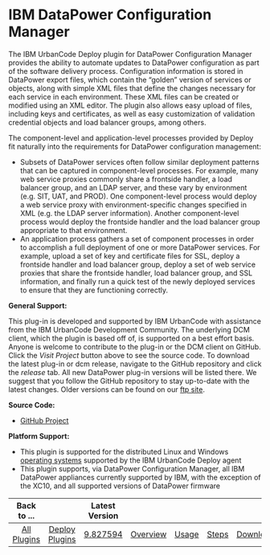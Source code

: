 
IBM DataPower Configuration Manager
===================================

The IBM UrbanCode Deploy plugin for DataPower Configuration Manager provides the ability to automate updates to DataPower configuration as part of the software delivery process. Configuration information is stored in DataPower export files, which contain the “golden” version of services or objects, along with simple XML files that define the changes necessary for each service in each environment. These XML files can be created or modified using an XML editor. The plugin also allows easy upload of files, including keys and certificates, as well as easy customization of validation credential objects and load balancer groups, among others.

The component-level and application-level processes provided by Deploy fit naturally into the requirements for DataPower configuration management:

* Subsets of DataPower services often follow similar deployment patterns that can be captured in component-level processes. For example, many web service proxies commonly share a frontside handler, a load balancer group, and an LDAP server, and these vary by environment (e.g. SIT, UAT, and PROD). One component-level process would deploy a web service proxy with environment-specific changes specified in XML (e.g. the LDAP server information). Another component-level process would deploy the frontside handler and the load balancer group appropriate to that environment.
* An application process gathers a set of component processes in order to accomplish a full deployment of one or more DataPower services. For example, upload a set of key and certificate files for SSL, deploy a frontside handler and load balancer group, deploy a set of web service proxies that share the frontside handler, load balancer group, and SSL information, and finally run a quick test of the newly deployed services to ensure that they are functioning correctly.

**General Support:**

This plug-in is developed and supported by IBM UrbanCode with assistance from the IBM UrbanCode Development Community. The underlying DCM client, which the plugin is based off of, is supported on a best effort basis. Anyone is welcome to contribute to the plug-in or the DCM client on GitHub. Click the *Visit Project* button above to see the source code. To download the latest plug-in or dcm release, navigate to the GitHub repository and click the *release* tab. All new DataPower plug-in versions will be listed there. We suggest that you follow the GitHub repository to stay up-to-date with the latest changes. Older versions can be found on our [ftp site](https://www.urbancode.com/uc-downloads/plugins/ibmucd/datapower/).

**Source Code:**

* [GitHub Project](https://github.com/ibm-datapower/datapower-configuration-manager)

**Platform Support:**

* This plugin is supported for the distributed Linux and Windows [operating systems](http://www.ibm.com/software/reports/compatibility/clarity-reports/report/html/softwareReqsForProduct?deliverableId=2406E700824311E5AB634073CD75C1C8&duComponentIds=Miscellaneous_24267CF0824311E5AB634073CD75C1C8) supported by the IBM UrbanCode Deploy agent
* This plugin supports, via DataPower Configuration Manager, all IBM DataPower appliances currently supported by IBM, with the exception of the XC10, and all supported versions of DataPower firmware


|Back to ...||Latest Version|||||
| :---: | :---: | :---: | :---: | :---: | :---: | :---: |
|[All Plugins](../../index.md)|[Deploy Plugins](../README.md)|[9.827594](https://raw.githubusercontent.com/UrbanCode/IBM-UCD-PLUGINS/main/files/datapower/datapower-9.827594.zip)|[Overview](overview.md)|[Usage](usage.md)|[Steps](steps.md)|[Downloads](downloads.md)|

